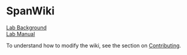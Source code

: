 # SpanWiki

[Lab Background](wiki/lab-intro.md)\
[Lab Manual](wiki/manual/index.md)

To understand how to modify the wiki, see the section on [Contributing](wiki/contributing.md).

